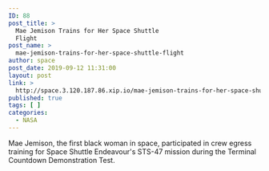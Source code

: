 ```yaml
---
ID: 88
post_title: >
  Mae Jemison Trains for Her Space Shuttle
  Flight
post_name: >
  mae-jemison-trains-for-her-space-shuttle-flight
author: space
post_date: 2019-09-12 11:31:00
layout: post
link: >
  http://space.3.120.187.86.xip.io/mae-jemison-trains-for-her-space-shuttle-flight
published: true
tags: [ ]
categories:
  - NASA
---
```

Mae Jemison, the first black woman in space, participated in crew egress training for Space Shuttle Endeavour's STS-47 mission during the Terminal Countdown Demonstration Test. 